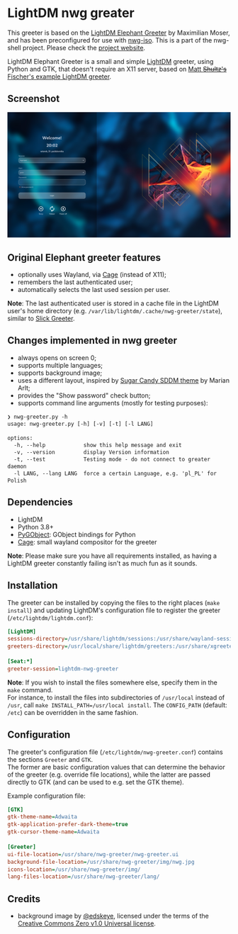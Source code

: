 # LightDM nwg greater
This greeter is based on the [LightDM Elephant Greeter](https://github.com/max-moser/lightdm-elephant-greeter) by 
Maximilian Moser, and has been preconfigured for use with [nwg-iso](https://github.com/nwg-piotr/nwg-iso). This is a part of the nwg-shell 
project. Please check the [project website](https://nwg-piotr.github.io/nwg-shell).

LightDM Elephant Greeter is a small and simple [LightDM](https://github.com/canonical/lightdm) greeter, using Python and GTK, that doesn't require 
an X11 server, based on [Matt ~~Shultz's~~ Fischer's example LightDM greeter](http://www.mattfischer.com/blog/archives/5).

## Screenshot

![Screenshot](./screenshot.png?raw=true "Screenshot")

## Original Elephant greeter features

- optionally uses Wayland, via [Cage](https://www.hjdskes.nl/projects/cage/) (instead of X11);
- remembers the last authenticated user;
- automatically selects the last used session per user.

**Note**: The last authenticated user is stored in a cache file in the LightDM user's home directory (e.g. `/var/lib/lightdm/.cache/nwg-greeter/state`), similar to [Slick Greeter](https://github.com/linuxmint/slick-greeter/blob/ae927483c5dcf3ae898b3f0849e3770cfa04afa1/src/user-list.vala#L1026).

## Changes implemented in nwg greeter

- always opens on screen 0;
- supports multiple languages;
- supports background image;
- uses a different layout, inspired by [Sugar Candy SDDM theme](https://framagit.org/MarianArlt/sddm-sugar-candy) by Marian Arlt;
- provides the "Show password" check button;
- supports command line arguments (mostly for testing purposes):

```text
❯ nwg-greeter.py -h
usage: nwg-greeter.py [-h] [-v] [-t] [-l LANG]

options:
  -h, --help            show this help message and exit
  -v, --version         display Version information
  -t, --test            Testing mode - do not connect to greater daemon
  -l LANG, --lang LANG  force a certain Language, e.g. 'pl_PL' for Polish
```

## Dependencies

* LightDM
* Python 3.8+
* [PyGObject](https://pygobject.readthedocs.io/en/latest/index.html): GObject bindings for Python
* [Cage](https://www.hjdskes.nl/projects/cage/): small wayland compositor for the greeter

**Note**: Please make sure you have all requirements installed, as having a LightDM greeter constantly failing isn't as 
much fun as it sounds.

## Installation

The greeter can be installed by copying the files to the right places (`make install`) and updating LightDM's 
configuration file to register the greeter (`/etc/lightdm/lightdm.conf`):

```ini
[LightDM]
sessions-directory=/usr/share/lightdm/sessions:/usr/share/wayland-sessions:/usr/share/xsessions
greeters-directory=/usr/local/share/lightdm/greeters:/usr/share/xgreeters

[Seat:*]
greeter-session=lightdm-nwg-greeter
```

**Note**: If you wish to install the files somewhere else, specify them in the `make` command.  
For instance, to install the files into subdirectories of `/usr/local` instead of `/usr`, call `make INSTALL_PATH=/usr/local install`.
The `CONFIG_PATH` (default: `/etc`) can be overridden in the same fashion.

## Configuration

The greeter's configuration file (`/etc/lightdm/nwg-greeter.conf`) contains the sections `Greeter` and `GTK`.  
The former are basic configuration values that can determine the behavior of the greeter (e.g. override file locations), 
while the latter are passed directly to GTK (and can be used to e.g. set the GTK theme).

Example configuration file:
```ini
[GTK]
gtk-theme-name=Adwaita
gtk-application-prefer-dark-theme=true
gtk-cursor-theme-name=Adwaita

[Greeter]
ui-file-location=/usr/share/nwg-greeter/nwg-greeter.ui
background-file-location=/usr/share/nwg-greeter/img/nwg.jpg
icons-location=/usr/share/nwg-greeter/img/
lang-files-location=/usr/share/nwg-greeter/lang/
```

## Credits

- background image by [@edskeye](https://github.com/edskeye), licensed under the terms of the 
[Creative Commons Zero v1.0 Universal license](https://github.com/nwg-piotr/nwg-shell-wallpapers/blob/main/LICENSE).